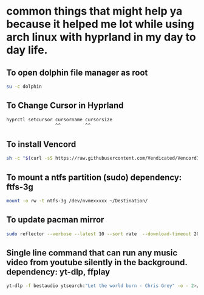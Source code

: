 # common things that might help ya because it helped me lot while using arch linux with hyprland in my day to day life.

## To open dolphin file manager as root

```bash
su -c dolphin
```

## To Change Cursor in Hyprland

```bash
hyprctl setcursor cursorname cursorsize
                  ^^         ^^
```

## To install Vencord

```bash
sh -c "$(curl -sS https://raw.githubusercontent.com/Vendicated/VencordInstaller/main/install.sh)"
```

## To mount a ntfs partition (sudo) dependency: ftfs-3g
```bash
mount -o rw -t ntfs-3g /dev/nvmexxxxx ~/Destination/
```

## To update pacman mirror
```bash
sudo reflector --verbose --latest 10 --sort rate  --download-timeout 20 --save /etc/pacman.d/mirrorlist
```

## Single line command that can run any music video from youtube silently in the background. dependency: yt-dlp, ffplay
```bash
yt-dlp -f bestaudio ytsearch:"Let the world burn - Chris Grey" -o - 2>/dev/null | ffplay -nodisp -autoexit -i - &>/dev/null
```
